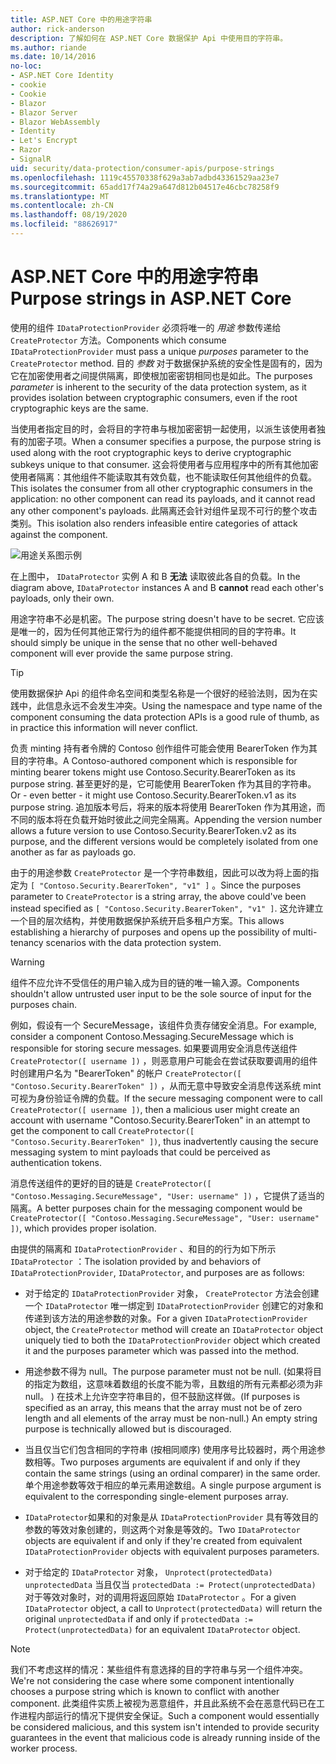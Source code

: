 ```yaml
---
title: ASP.NET Core 中的用途字符串
author: rick-anderson
description: 了解如何在 ASP.NET Core 数据保护 Api 中使用目的字符串。
ms.author: riande
ms.date: 10/14/2016
no-loc:
- ASP.NET Core Identity
- cookie
- Cookie
- Blazor
- Blazor Server
- Blazor WebAssembly
- Identity
- Let's Encrypt
- Razor
- SignalR
uid: security/data-protection/consumer-apis/purpose-strings
ms.openlocfilehash: 1119c45570338f629a3ab7adbd43361529aa23e7
ms.sourcegitcommit: 65add17f74a29a647d812b04517e46cbc78258f9
ms.translationtype: MT
ms.contentlocale: zh-CN
ms.lasthandoff: 08/19/2020
ms.locfileid: "88626917"
---
```

# <a name="purpose-strings-in-aspnet-core"></a><span data-ttu-id="3282c-103">ASP.NET Core 中的用途字符串</span><span class="sxs-lookup"><span data-stu-id="3282c-103">Purpose strings in ASP.NET Core</span></span>

<a name="data-protection-consumer-apis-purposes"></a>

<span data-ttu-id="3282c-104">使用的组件 `IDataProtectionProvider` 必须将唯一的 *用途* 参数传递给 `CreateProtector` 方法。</span><span class="sxs-lookup"><span data-stu-id="3282c-104">Components which consume `IDataProtectionProvider` must pass a unique *purposes* parameter to the `CreateProtector` method.</span></span> <span data-ttu-id="3282c-105">目的 *参数* 对于数据保护系统的安全性是固有的，因为它在加密使用者之间提供隔离，即使根加密密钥相同也是如此。</span><span class="sxs-lookup"><span data-stu-id="3282c-105">The purposes *parameter* is inherent to the security of the data protection system, as it provides isolation between cryptographic consumers, even if the root cryptographic keys are the same.</span></span>

<span data-ttu-id="3282c-106">当使用者指定目的时，会将目的字符串与根加密密钥一起使用，以派生该使用者独有的加密子项。</span><span class="sxs-lookup"><span data-stu-id="3282c-106">When a consumer specifies a purpose, the purpose string is used along with the root cryptographic keys to derive cryptographic subkeys unique to that consumer.</span></span> <span data-ttu-id="3282c-107">这会将使用者与应用程序中的所有其他加密使用者隔离：其他组件不能读取其有效负载，也不能读取任何其他组件的负载。</span><span class="sxs-lookup"><span data-stu-id="3282c-107">This isolates the consumer from all other cryptographic consumers in the application: no other component can read its payloads, and it cannot read any other component's payloads.</span></span> <span data-ttu-id="3282c-108">此隔离还会针对组件呈现不可行的整个攻击类别。</span><span class="sxs-lookup"><span data-stu-id="3282c-108">This isolation also renders infeasible entire categories of attack against the component.</span></span>

![用途关系图示例](purpose-strings/_static/purposes.png)

<span data-ttu-id="3282c-110">在上图中， `IDataProtector` 实例 A 和 B **无法** 读取彼此各自的负载。</span><span class="sxs-lookup"><span data-stu-id="3282c-110">In the diagram above, `IDataProtector` instances A and B **cannot** read each other's payloads, only their own.</span></span>

<span data-ttu-id="3282c-111">用途字符串不必是机密。</span><span class="sxs-lookup"><span data-stu-id="3282c-111">The purpose string doesn't have to be secret.</span></span> <span data-ttu-id="3282c-112">它应该是唯一的，因为任何其他正常行为的组件都不能提供相同的目的字符串。</span><span class="sxs-lookup"><span data-stu-id="3282c-112">It should simply be unique in the sense that no other well-behaved component will ever provide the same purpose string.</span></span>

>[!TIP]
> <span data-ttu-id="3282c-113">使用数据保护 Api 的组件命名空间和类型名称是一个很好的经验法则，因为在实践中，此信息永远不会发生冲突。</span><span class="sxs-lookup"><span data-stu-id="3282c-113">Using the namespace and type name of the component consuming the data protection APIs is a good rule of thumb, as in practice this information will never conflict.</span></span>
>
><span data-ttu-id="3282c-114">负责 minting 持有者令牌的 Contoso 创作组件可能会使用 BearerToken 作为其目的字符串。</span><span class="sxs-lookup"><span data-stu-id="3282c-114">A Contoso-authored component which is responsible for minting bearer tokens might use Contoso.Security.BearerToken as its purpose string.</span></span> <span data-ttu-id="3282c-115">甚至更好的是，它可能使用 BearerToken 作为其目的字符串。</span><span class="sxs-lookup"><span data-stu-id="3282c-115">Or - even better - it might use Contoso.Security.BearerToken.v1 as its purpose string.</span></span> <span data-ttu-id="3282c-116">追加版本号后，将来的版本将使用 BearerToken 作为其用途，而不同的版本将在负载开始时彼此之间完全隔离。</span><span class="sxs-lookup"><span data-stu-id="3282c-116">Appending the version number allows a future version to use Contoso.Security.BearerToken.v2 as its purpose, and the different versions would be completely isolated from one another as far as payloads go.</span></span>

<span data-ttu-id="3282c-117">由于的用途参数 `CreateProtector` 是一个字符串数组，因此可以改为将上面的指定为 `[ "Contoso.Security.BearerToken", "v1" ]` 。</span><span class="sxs-lookup"><span data-stu-id="3282c-117">Since the purposes parameter to `CreateProtector` is a string array, the above could've been instead specified as `[ "Contoso.Security.BearerToken", "v1" ]`.</span></span> <span data-ttu-id="3282c-118">这允许建立一个目的层次结构，并使用数据保护系统开启多租户方案。</span><span class="sxs-lookup"><span data-stu-id="3282c-118">This allows establishing a hierarchy of purposes and opens up the possibility of multi-tenancy scenarios with the data protection system.</span></span>

<a name="data-protection-contoso-purpose"></a>

>[!WARNING]
> <span data-ttu-id="3282c-119">组件不应允许不受信任的用户输入成为目的链的唯一输入源。</span><span class="sxs-lookup"><span data-stu-id="3282c-119">Components shouldn't allow untrusted user input to be the sole source of input for the purposes chain.</span></span>
>
><span data-ttu-id="3282c-120">例如，假设有一个 SecureMessage，该组件负责存储安全消息。</span><span class="sxs-lookup"><span data-stu-id="3282c-120">For example, consider a component Contoso.Messaging.SecureMessage which is responsible for storing secure messages.</span></span> <span data-ttu-id="3282c-121">如果要调用安全消息传送组件 `CreateProtector([ username ])` ，则恶意用户可能会在尝试获取要调用的组件时创建用户名为 "BearerToken" 的帐户 `CreateProtector([ "Contoso.Security.BearerToken" ])` ，从而无意中导致安全消息传送系统 mint 可视为身份验证令牌的负载。</span><span class="sxs-lookup"><span data-stu-id="3282c-121">If the secure messaging component were to call `CreateProtector([ username ])`, then a malicious user might create an account with username "Contoso.Security.BearerToken" in an attempt to get the component to call `CreateProtector([ "Contoso.Security.BearerToken" ])`, thus inadvertently causing the secure messaging system to mint payloads that could be perceived as authentication tokens.</span></span>
>
><span data-ttu-id="3282c-122">消息传送组件的更好的目的链是 `CreateProtector([ "Contoso.Messaging.SecureMessage", "User: username" ])` ，它提供了适当的隔离。</span><span class="sxs-lookup"><span data-stu-id="3282c-122">A better purposes chain for the messaging component would be `CreateProtector([ "Contoso.Messaging.SecureMessage", "User: username" ])`, which provides proper isolation.</span></span>

<span data-ttu-id="3282c-123">由提供的隔离和 `IDataProtectionProvider` 、和目的的行为如下所示 `IDataProtector` ：</span><span class="sxs-lookup"><span data-stu-id="3282c-123">The isolation provided by and behaviors of `IDataProtectionProvider`, `IDataProtector`, and purposes are as follows:</span></span>

* <span data-ttu-id="3282c-124">对于给定的 `IDataProtectionProvider` 对象， `CreateProtector` 方法会创建一个 `IDataProtector` 唯一绑定到 `IDataProtectionProvider` 创建它的对象和传递到该方法的用途参数的对象。</span><span class="sxs-lookup"><span data-stu-id="3282c-124">For a given `IDataProtectionProvider` object, the `CreateProtector` method will create an `IDataProtector` object uniquely tied to both the `IDataProtectionProvider` object which created it and the purposes parameter which was passed into the method.</span></span>

* <span data-ttu-id="3282c-125">用途参数不得为 null。</span><span class="sxs-lookup"><span data-stu-id="3282c-125">The purpose parameter must not be null.</span></span> <span data-ttu-id="3282c-126"> (如果将目的指定为数组，这意味着数组的长度不能为零，且数组的所有元素都必须为非 null。 ) 在技术上允许空字符串目的，但不鼓励这样做。</span><span class="sxs-lookup"><span data-stu-id="3282c-126">(If purposes is specified as an array, this means that the array must not be of zero length and all elements of the array must be non-null.) An empty string purpose is technically allowed but is discouraged.</span></span>

* <span data-ttu-id="3282c-127">当且仅当它们包含相同的字符串 (按相同顺序) 使用序号比较器时，两个用途参数相等。</span><span class="sxs-lookup"><span data-stu-id="3282c-127">Two purposes arguments are equivalent if and only if they contain the same strings (using an ordinal comparer) in the same order.</span></span> <span data-ttu-id="3282c-128">单个用途参数等效于相应的单元素用途数组。</span><span class="sxs-lookup"><span data-stu-id="3282c-128">A single purpose argument is equivalent to the corresponding single-element purposes array.</span></span>

* <span data-ttu-id="3282c-129">`IDataProtector`如果和的对象是从 `IDataProtectionProvider` 具有等效目的参数的等效对象创建的，则这两个对象是等效的。</span><span class="sxs-lookup"><span data-stu-id="3282c-129">Two `IDataProtector` objects are equivalent if and only if they're created from equivalent `IDataProtectionProvider` objects with equivalent purposes parameters.</span></span>

* <span data-ttu-id="3282c-130">对于给定的 `IDataProtector` 对象， `Unprotect(protectedData)` `unprotectedData` 当且仅当 `protectedData := Protect(unprotectedData)` 对于等效对象时，对的调用将返回原始 `IDataProtector` 。</span><span class="sxs-lookup"><span data-stu-id="3282c-130">For a given `IDataProtector` object, a call to `Unprotect(protectedData)` will return the original `unprotectedData` if and only if `protectedData := Protect(unprotectedData)` for an equivalent `IDataProtector` object.</span></span>

> [!NOTE]
> <span data-ttu-id="3282c-131">我们不考虑这样的情况：某些组件有意选择的目的字符串与另一个组件冲突。</span><span class="sxs-lookup"><span data-stu-id="3282c-131">We're not considering the case where some component intentionally chooses a purpose string which is known to conflict with another component.</span></span> <span data-ttu-id="3282c-132">此类组件实质上被视为恶意组件，并且此系统不会在恶意代码已在工作进程内部运行的情况下提供安全保证。</span><span class="sxs-lookup"><span data-stu-id="3282c-132">Such a component would essentially be considered malicious, and this system isn't intended to provide security guarantees in the event that malicious code is already running inside of the worker process.</span></span>
